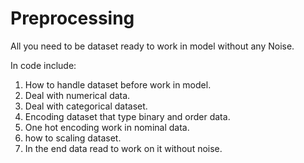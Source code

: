 # Preprocessing
All you need to be dataset ready to work in model without any Noise.

In code include:
1) How to handle dataset before work in model.
2) Deal with numerical data.
3) Deal with categorical dataset.
4) Encoding dataset that type binary and order data.
5) One hot encoding work in nominal data.
6) how to scaling dataset.
7) In the end data read to work on it without noise.
